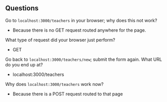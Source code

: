## Questions

Go to `localhost:3000/teachers` in your browser; why does this not work?
- Because there is no GET request routed anywhere for the page.

What type of request did your browser just perform?
- GET

Go back to `localhost:3000/teachers/new`; submit the form again. What URL do you end up at?
- localhost:3000/teachers

Why does `localhost:3000/teachers` work now?
- Because there is a POST request routed to that page
